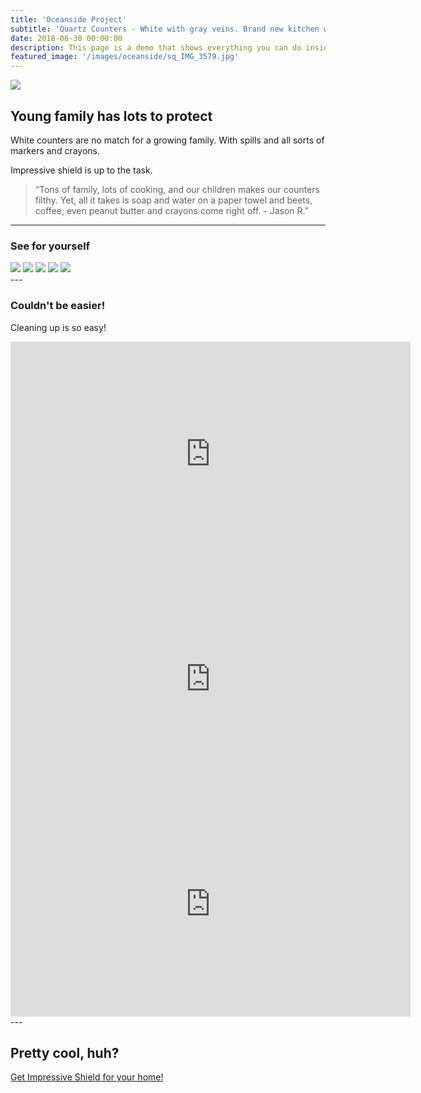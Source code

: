 ```yaml
---
title: 'Oceanside Project'
subtitle: 'Quartz Counters - White with gray veins. Brand new kitchen with a young child in the house needs some protection from spills, food, drink, and splattering.'
date: 2018-06-30 00:00:00
description: This page is a demo that shows everything you can do inside portfolio and blog posts.
featured_image: '/images/oceanside/sq_IMG_3579.jpg'
---
```


![](/images/oceanside/sq_IMG_3579.jpg)

## Young family has lots to protect

White counters are no match for a growing family. With spills and all sorts of markers and crayons.

Impressive shield is up to the task.

> “Tons of family, lots of cooking, and our children makes our counters filthy. Yet, all it takes is soap and water on a paper towel and beets, coffee, even peanut butter and crayons come right off. - Jason R.”

---

### See for yourself

<div class="gallery" data-columns="3">
	<img src="/images/oceanside/IMG_3579.jpg">
	<img src="/images/oceanside/IMG_3578.jpg">
	<img src="/images/oceanside/IMG_3571.jpg">
	<img src="/images/oceanside/IMG_3570.jpg">
	<img src="/images/oceanside/IMG_3573.jpg">
</div>
---

### Couldn't be easier!

Cleaning up is so easy!

<iframe src="https://player.vimeo.com/video/308114787" width="640" height="360" frameborder="0" allowfullscreen></iframe><iframe src="https://player.vimeo.com/video/308114782" width="640" height="360" frameborder="0" allowfullscreen></iframe><iframe src="https://player.vimeo.com/video/308114774" width="640" height="360" frameborder="0" allowfullscreen></iframe>
---

## Pretty cool, huh?

<a href="#">Get Impressive Shield for your home!</a>